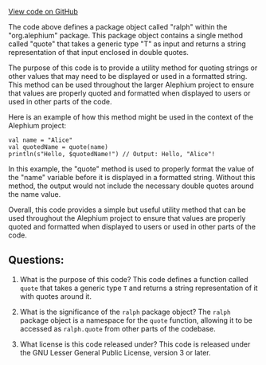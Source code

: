 [View code on GitHub](https://github.com/alephium/alephium/blob/master/ralph/src/main/scala/org/alephium/ralph/package.scala)

The code above defines a package object called "ralph" within the "org.alephium" package. This package object contains a single method called "quote" that takes a generic type "T" as input and returns a string representation of that input enclosed in double quotes.

The purpose of this code is to provide a utility method for quoting strings or other values that may need to be displayed or used in a formatted string. This method can be used throughout the larger Alephium project to ensure that values are properly quoted and formatted when displayed to users or used in other parts of the code.

Here is an example of how this method might be used in the context of the Alephium project:

```
val name = "Alice"
val quotedName = quote(name)
println(s"Hello, $quotedName!") // Output: Hello, "Alice"!
```

In this example, the "quote" method is used to properly format the value of the "name" variable before it is displayed in a formatted string. Without this method, the output would not include the necessary double quotes around the name value.

Overall, this code provides a simple but useful utility method that can be used throughout the Alephium project to ensure that values are properly quoted and formatted when displayed to users or used in other parts of the code.
## Questions: 
 1. What is the purpose of this code?
   This code defines a function called `quote` that takes a generic type `T` and returns a string representation of it with quotes around it.

2. What is the significance of the `ralph` package object?
   The `ralph` package object is a namespace for the `quote` function, allowing it to be accessed as `ralph.quote` from other parts of the codebase.

3. What license is this code released under?
   This code is released under the GNU Lesser General Public License, version 3 or later.